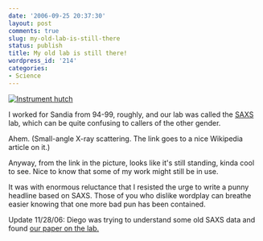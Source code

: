 ```yaml
---
date: '2006-09-25 20:37:30'
layout: post
comments: true
slug: my-old-lab-is-still-there
status: publish
title: My old lab is still there!
wordpress_id: '214'
categories:
- Science
---
```



[
![Instrument hutch](http://www.phfactor.net/wp-pics/saxs-lab.jpg)](http://www.unm.edu/~cmem/research/facilities/fac/SAXS%20facility.htm)


I worked for Sandia from 94-99, roughly, and our lab was called the [SAXS](http://en.wikipedia.org/wiki/SAXS) lab, which can be quite confusing to callers of the other gender.

Ahem. (Small-angle X-ray scattering. The link goes to a nice Wikipedia article on it.)

Anyway, from the link in the picture, looks like it's still standing, kinda cool to see. Nice to know that some of my work might still be in use.

It was with enormous reluctance that I resisted the urge to write a punny headline based on SAXS. Those of you who dislike wordplay can breathe easier knowing that one more bad pun has been contained.

Update 11/28/06: Diego was trying to understand some old SAXS data and found [our paper on the lab.](http://link.aip.org/link/?RSINAK/69/3504/1)
